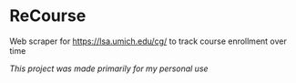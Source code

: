 # ReCourse
Web scraper for https://lsa.umich.edu/cg/ to track course enrollment over time

*This project was made primarily for my personal use*
